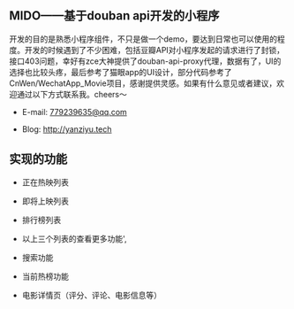 ## MIDO——基于douban api开发的小程序

开发的目的是熟悉小程序组件，不只是做一个demo，要达到日常也可以使用的程度。开发的时候遇到了不少困难，包括豆瓣API对小程序发起的请求进行了封锁，接口403问题，幸好有zce大神提供了douban-api-proxy代理，数据有了，UI的选择也比较头疼，最后参考了猫眼app的UI设计，部分代码参考了CnWen/WechatApp_Movie项目，感谢提供灵感。如果有什么意见或者建议，欢迎通过以下方式联系我。cheers～

- E-mail: 779239635@qq.com

- Blog: http://yanziyu.tech

## 实现的功能

- 正在热映列表

- 即将上映列表
- 排行榜列表
- 以上三个列表的查看更多功能',
- 搜索功能
- 当前热榜功能
- 电影详情页（评分、评论、电影信息等）
